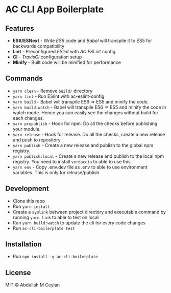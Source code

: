 # AC CLI App Boilerplate
## Features

* **ES6/ESNext** - Write _ES6_ code and _Babel_ will transpile it to ES5 for backwards compatibility
* **Lint** - Preconfigured _ESlint_ with _AC ESLint_ config
* **CI** - _TravisCI_ configuration setup
* **Minify** - Built code will be minified for performance

## Commands
- `yarn clean` - Remove `build/` directory
- `yarn lint` - Run ESlint with ac-eslint-config
- `yarn build` - Babel will transpile ES6 => ES5 and minify the code.
- `yarn build:watch` - Babel will transpile ES6 => ES5 and minify the code in watch mode. Hence you can easily see the changes without build for each changes.
- `yarn prepublish` - Hook for npm. Do all the checks before publishing your module.
- `yarn release` - Hook for release. Do all the checks, create a new release and push to repository.
- `yarn publish` - Create a new release and publish to the global npm registry.
- `yarn publish:local` - Create a new release and publish to the local npm registry. You need to install `verdaccio` to able to use this.
- `yarn env` - Copy .env.dev file as .env to able to use environment variables. This is only for release/publish

## Development
- Clone this repo
- Run `yarn install`
- Create a `symlink` between project directory and executable command by running `yarn link` to able to test on local
- Run `yarn build:watch` to update the cli for every code changes
- Run `ac-cli-boilerplate test`

## Installation
- Run `npm install -g ac-cli-boilerplate`

## License

MIT © Abdullah M Ceylan
